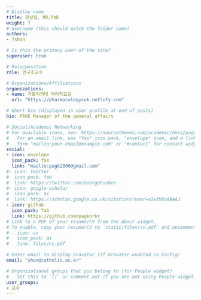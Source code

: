 ```yaml
---
# Display name
title: 한성필, MD,PhD
weight: 7
# Username (this should match the folder name)
authors:
- 7shan

# Is this the primary user of the site?
superuser: true

# Role/position
role: 연구조교수

# Organizations/Affiliations
organizations:
- name: 가톨릭의대 약리학교실
  url: "https://pharmacologycuk.netlify.com"

# Short bio (displayed in user profile at end of posts)
bio: PAGK Manager of the general affairs

# Social/Academic Networking
# For available icons, see: https://sourcethemes.com/academic/docs/page-builder/#icons
#   For an email link, use "fas" icon pack, "envelope" icon, and a link in the
#   form "mailto:your-email@example.com" or "#contact" for contact widget.
social:
- icon: envelope
  icon_pack: fas
  link: "mailto:pagk2006@gmail.com"
#- icon: twitter
#  icon_pack: fab
#  link: https://twitter.com/GeorgeCushen
#- icon: google-scholar
#  icon_pack: ai
#  link: https://scholar.google.co.uk/citations?user=sIwtMXoAAAAJ
- icon: github
  icon_pack: fab
  link: https://github.com/pagkorkr
# Link to a PDF of your resume/CV from the About widget.
# To enable, copy your resume/CV to `static/files/cv.pdf` and uncomment the lines below.
# - icon: cv
#   icon_pack: ai
#   link: files/cv.pdf

# Enter email to display Gravatar (if Gravatar enabled in Config)
email: "shan@catholic.ac.kr"

# Organizational groups that you belong to (for People widget)
#   Set this to `[]` or comment out if you are not using People widget.
user_groups:
- 교수
---
```

